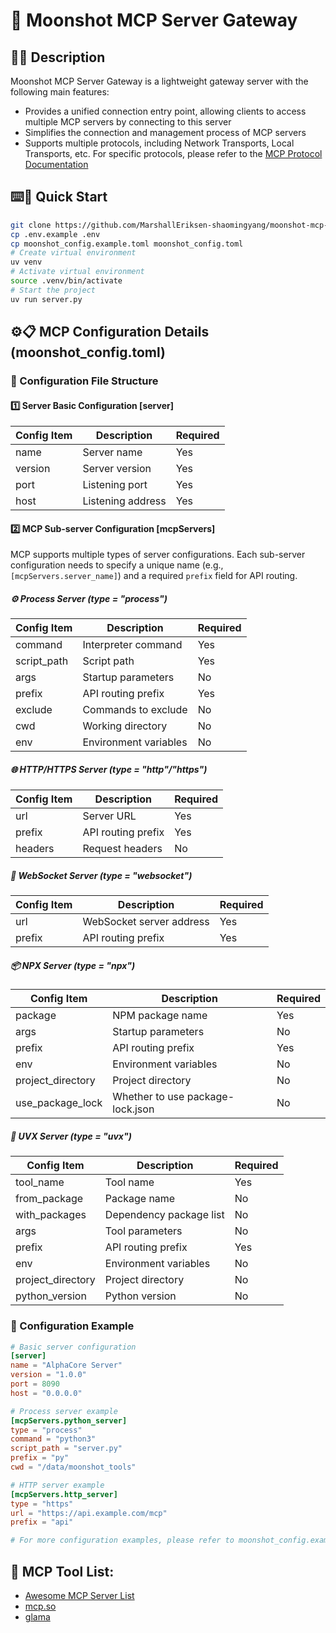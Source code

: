 # 🚀 Moonshot MCP Server Gateway
## 📝✨ Description
Moonshot MCP Server Gateway is a lightweight gateway server with the following main features:

- Provides a unified connection entry point, allowing clients to access multiple MCP servers by connecting to this server
- Simplifies the connection and management process of MCP servers
- Supports multiple protocols, including Network Transports, Local Transports, etc. For specific protocols, please refer to the [MCP Protocol Documentation](https://gofastmcp.com/clients/transports#in-memory-transports)

## ⌨️🚀 Quick Start
```bash
git clone https://github.com/MarshallEriksen-shaomingyang/moonshot-mcp-server.git
cp .env.example .env
cp moonshot_config.example.toml moonshot_config.toml
# Create virtual environment
uv venv
# Activate virtual environment
source .venv/bin/activate
# Start the project
uv run server.py
```

## ⚙️📋 MCP Configuration Details (moonshot_config.toml)

### 📑 Configuration File Structure

#### 1️⃣ Server Basic Configuration [server]

| Config Item | Description | Required |
|-------------|-------------|----------|
| name | Server name | Yes |
| version | Server version | Yes |
| port | Listening port | Yes |
| host | Listening address | Yes |

#### 2️⃣ MCP Sub-server Configuration [mcpServers]

MCP supports multiple types of server configurations. Each sub-server configuration needs to specify a unique name (e.g., `[mcpServers.server_name]`) and a required `prefix` field for API routing.

##### ⚙️ Process Server (type = "process")

| Config Item | Description | Required |
|-------------|-------------|----------|
| command | Interpreter command | Yes |
| script_path | Script path | Yes |
| args | Startup parameters | No |
| prefix | API routing prefix | Yes |
| exclude | Commands to exclude | No |
| cwd | Working directory | No |
| env | Environment variables | No |

##### 🌐 HTTP/HTTPS Server (type = "http"/"https")

| Config Item | Description | Required |
|-------------|-------------|----------|
| url | Server URL | Yes |
| prefix | API routing prefix | Yes |
| headers | Request headers | No |

##### 🔌 WebSocket Server (type = "websocket")

| Config Item | Description | Required |
|-------------|-------------|----------|
| url | WebSocket server address | Yes |
| prefix | API routing prefix | Yes |

##### 📦 NPX Server (type = "npx")

| Config Item | Description | Required |
|-------------|-------------|----------|
| package | NPM package name | Yes |
| args | Startup parameters | No |
| prefix | API routing prefix | Yes |
| env | Environment variables | No |
| project_directory | Project directory | No |
| use_package_lock | Whether to use package-lock.json | No |

##### 🐍 UVX Server (type = "uvx")

| Config Item | Description | Required |
|-------------|-------------|----------|
| tool_name | Tool name | Yes |
| from_package | Package name | No |
| with_packages | Dependency package list | No |
| args | Tool parameters | No |
| prefix | API routing prefix | Yes |
| env | Environment variables | No |
| project_directory | Project directory | No |
| python_version | Python version | No |

### 🧩 Configuration Example

```toml
# Basic server configuration
[server]
name = "AlphaCore Server"
version = "1.0.0"
port = 8090
host = "0.0.0.0"

# Process server example
[mcpServers.python_server]
type = "process"
command = "python3"
script_path = "server.py"
prefix = "py"
cwd = "/data/moonshot_tools"

# HTTP server example
[mcpServers.http_server]
type = "https"
url = "https://api.example.com/mcp"
prefix = "api"

# For more configuration examples, please refer to moonshot_config.example.toml
```

## 🔗 MCP Tool List:

- [Awesome MCP Server List](https://github.com/punkpeye/awesome-mcp-servers)
- [mcp.so](https://mcp.so/)
- [glama](https://glama.ai/mcp/servers)

